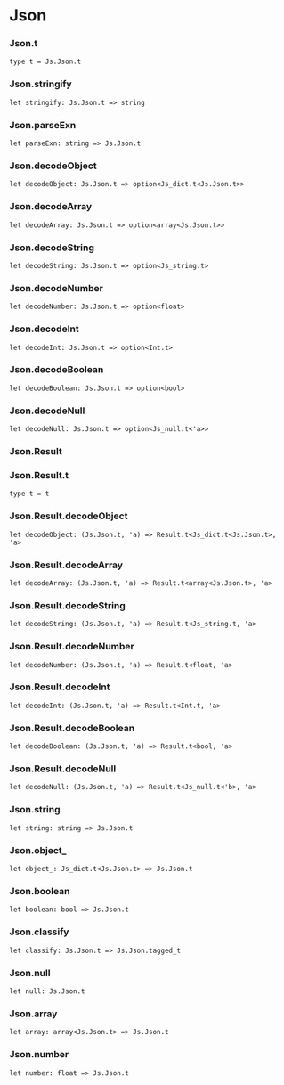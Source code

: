 # Json




### Json.t
  
`type t = Js.Json.t`  


### Json.stringify
  
`let stringify: Js.Json.t => string`  


### Json.parseExn
  
`let parseExn: string => Js.Json.t`  


### Json.decodeObject
  
`let decodeObject: Js.Json.t => option<Js_dict.t<Js.Json.t>>`  


### Json.decodeArray
  
`let decodeArray: Js.Json.t => option<array<Js.Json.t>>`  


### Json.decodeString
  
`let decodeString: Js.Json.t => option<Js_string.t>`  


### Json.decodeNumber
  
`let decodeNumber: Js.Json.t => option<float>`  


### Json.decodeInt
  
`let decodeInt: Js.Json.t => option<Int.t>`  


### Json.decodeBoolean
  
`let decodeBoolean: Js.Json.t => option<bool>`  


### Json.decodeNull
  
`let decodeNull: Js.Json.t => option<Js_null.t<'a>>`  


### Json.Result
  
  
### Json.Result.t
  
`type t = t`  


### Json.Result.decodeObject
  
`let decodeObject: (Js.Json.t, 'a) => Result.t<Js_dict.t<Js.Json.t>, 'a>`  


### Json.Result.decodeArray
  
`let decodeArray: (Js.Json.t, 'a) => Result.t<array<Js.Json.t>, 'a>`  


### Json.Result.decodeString
  
`let decodeString: (Js.Json.t, 'a) => Result.t<Js_string.t, 'a>`  


### Json.Result.decodeNumber
  
`let decodeNumber: (Js.Json.t, 'a) => Result.t<float, 'a>`  


### Json.Result.decodeInt
  
`let decodeInt: (Js.Json.t, 'a) => Result.t<Int.t, 'a>`  


### Json.Result.decodeBoolean
  
`let decodeBoolean: (Js.Json.t, 'a) => Result.t<bool, 'a>`  


### Json.Result.decodeNull
  
`let decodeNull: (Js.Json.t, 'a) => Result.t<Js_null.t<'b>, 'a>`  


### Json.string
  
`let string: string => Js.Json.t`  


### Json.object_
  
`let object_: Js_dict.t<Js.Json.t> => Js.Json.t`  


### Json.boolean
  
`let boolean: bool => Js.Json.t`  


### Json.classify
  
`let classify: Js.Json.t => Js.Json.tagged_t`  


### Json.null
  
`let null: Js.Json.t`  


### Json.array
  
`let array: array<Js.Json.t> => Js.Json.t`  


### Json.number
  
`let number: float => Js.Json.t`  

